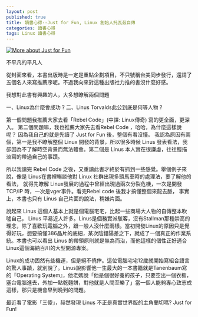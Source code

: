```yaml
---
layout: post
published: true
title: 讀書心得--Just for Fun, Linux 創始人托瓦茲自傳
categories: 讀書心得
tags: Linux 讀書心得
---
```


<a href="http://www.anobii.com/books/Just_for_Fun/9789574761234/0163a0d1f1ef6809f2/" class="book-cover" title="More about Just for Fun"><img alt="More about Just for Fun" src="http://image.anobii.com/anobi/image_book.php?type=5&amp;item_id=0163a0d1f1ef6809f2&amp;time=0" title="More about Just for Fun" /></a>

不平凡的平凡人

從封面來看，本書出版時是一定是重點企劃項目，不只號稱台美同步發行，還請了五個名人來寫推薦序呢。不過我向來對這種出版社力推的書沒什麼好感。

我想對此書有興趣的人，大多想瞭解兩個問題

一、Linux為什麼會成功 ?
二、Linus Torvalds此公到底是何等人物 ?

第一個問題我推薦大家去看「Rebel Code」(中譯: Linux傳奇) 寫的更全面，更深入。 第二個問題嘛，我也推薦大家先去看Rebel Code ，哈哈，為什麼這樣說呢？ 因為我自己的就是先讀了 Just for Fun 後，整個有看沒懂。 我認為原因有兩個，第一是我不瞭解整個 Linux 開發的背景，所以很多時候 Linus 發表看法，我卻因為不了解時空背景而無法體會。第二個是 Linus 本人實在很謙虛，往往輕描淡寫的帶過自己的事蹟。

所以我讀完 Rebel Code 之後，又重讀此書才終於有抓到一些感覺。舉個例子來說，像是 Linus在書裡暢談他對 Linux 社群出現多頭馬車時的處理法，要了解他的看法， 就得先瞭解 Linux發展的過程中曾經出現過兩次分裂危機，一次是開發 TCP/IP 時，一次是vger事件。看完Rebel code 後我才搞懂整個來龍去脈， 事實上，本書也只有 Linus 自己片面的說法，稍嫌片面。

說起來 Linus 這個人基本上就是個電腦宅宅，比起一些商場大人物的自傳整本吹噓自己， Linus 平易近人許多。Linus是個務實派駭客，沒有Stallman那種崇高的理念，除了喜歡玩電腦之外，跟一般人沒什麼兩樣。當初開發Linux的原因只是覺得好玩，想要搞懂386晶片的底細，某次陰錯陽差之下，就成了一個真正的作業系統。本書也可以看出 Linus 的帶領原則就是無為而治，而他這樣的個性正好適合Linux這個海納百川的大型開源專案。

Linux的成功固然有些機運，但是絕不僥倖。這位電腦宅宅12歲就開始寫組合語言的驚人事蹟，就別說了。Linus說影響他一生最大的一本書籍就是Tanenbaum寫的『Operating System』，他老媽說「他是個很好養的孩子，只要空出一個衣櫥，塞台電腦進去，外加一點乾麵餅，對他就是人間至樂了」當一個人能夠專心致志成這樣，那只是機會早到晚到的問題。

最近看了電影「三傻」，赫然發現 Linus 不正是真實世界版的主角蘭切嗎? Just for Fun!
